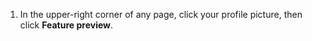 1. In the upper-right corner of any page, click your profile picture, then click **Feature preview**.
